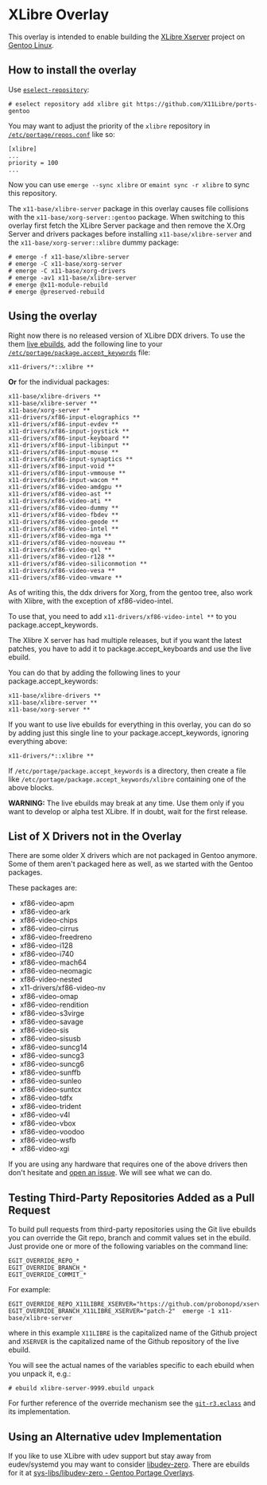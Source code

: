 # XLibre Overlay

This overlay is intended to enable building the [XLibre Xserver](https://github.com/X11Libre) project on [Gentoo Linux](https://www.gentoo.org/).

## How to install the overlay

Use [`eselect-repository`](https://wiki.gentoo.org/wiki/Eselect/Repository):

```
# eselect repository add xlibre git https://github.com/X11Libre/ports-gentoo
```

You may want to adjust the priority of the `xlibre` repository in [`/etc/portage/repos.conf`](https://wiki.gentoo.org/wiki//etc/portage/repos.conf) like so:

```
[xlibre]
...
priority = 100
...
```

Now you can use `emerge --sync xlibre` or `emaint sync -r xlibre` to sync this
repository.

The `x11-base/xlibre-server` package in this overlay causes file collisions with the
`x11-base/xorg-server::gentoo` package. When switching to this overlay first fetch
the XLibre Server package and then remove the X.Org Server and drivers packages before
installing `x11-base/xlibre-server` and the `x11-base/xorg-server::xlibre` dummy package:

```
# emerge -f x11-base/xlibre-server
# emerge -C x11-base/xorg-server
# emerge -C x11-base/xorg-drivers
# emerge -av1 x11-base/xlibre-server
# emerge @x11-module-rebuild
# emerge @preserved-rebuild
```

## Using the overlay

Right now there is no released version of XLibre DDX drivers. To use the them [live ebuilds](https://wiki.gentoo.org/wiki/Live_ebuilds), add the following line to your [`/etc/portage/package.accept_keywords`](https://wiki.gentoo.org/wiki//etc/portage/package.accept_keywords) file:

```
x11-drivers/*::xlibre **
```

**Or** for the individual packages:

```
x11-base/xlibre-drivers **
x11-base/xlibre-server **
x11-base/xorg-server **
x11-drivers/xf86-input-elographics **
x11-drivers/xf86-input-evdev **
x11-drivers/xf86-input-joystick **
x11-drivers/xf86-input-keyboard **
x11-drivers/xf86-input-libinput **
x11-drivers/xf86-input-mouse **
x11-drivers/xf86-input-synaptics **
x11-drivers/xf86-input-void **
x11-drivers/xf86-input-vmmouse **
x11-drivers/xf86-input-wacom **
x11-drivers/xf86-video-amdgpu **
x11-drivers/xf86-video-ast **
x11-drivers/xf86-video-ati **
x11-drivers/xf86-video-dummy **
x11-drivers/xf86-video-fbdev **
x11-drivers/xf86-video-geode **
x11-drivers/xf86-video-intel **
x11-drivers/xf86-video-mga **
x11-drivers/xf86-video-nouveau **
x11-drivers/xf86-video-qxl **
x11-drivers/xf86-video-r128 **
x11-drivers/xf86-video-siliconmotion **
x11-drivers/xf86-video-vesa **
x11-drivers/xf86-video-vmware **
```

As of writing this, the ddx drivers for Xorg, from the gentoo tree, also work with Xlibre, with the exception of xf86-video-intel.

To use that, you need to add `x11-drivers/xf86-video-intel **` to you package.accept_keywords.

The Xlibre X server has had multiple releases, but if you want the latest patches, you have to add it to package.accept_keyboards and use the live ebuild.

You can do that by adding the following lines to your package.accept_keywords:
```
x11-base/xlibre-drivers **
x11-base/xlibre-server **
x11-base/xorg-server **
```

If you want to use live ebuilds for everything in this overlay, you can do so by adding just this single line to your package.accept_keywords, ignoring everything above:
```
x11-drivers/*::xlibre **
```

If `/etc/portage/package.accept_keywords` is a directory, then create a file like `/etc/portage/package.accept_keywords/xlibre` containing one of the above blocks.

**WARNING:** The live ebuilds may break at any time. Use them only if you want to develop or alpha test XLibre. If in doubt, wait for the first release.

## List of X Drivers not in the Overlay

There are some older X drivers which are not packaged in Gentoo anymore.
Some of them aren't packaged here as well, as we started with the Gentoo packages.

These packages are:

* xf86-video-apm
* xf86-video-ark
* xf86-video-chips
* xf86-video-cirrus
* xf86-video-freedreno
* xf86-video-i128
* xf86-video-i740
* xf86-video-mach64
* xf86-video-neomagic
* xf86-video-nested
* x11-drivers/xf86-video-nv
* xf86-video-omap
* xf86-video-rendition
* xf86-video-s3virge
* xf86-video-savage
* xf86-video-sis
* xf86-video-sisusb
* xf86-video-suncg14
* xf86-video-suncg3
* xf86-video-suncg6
* xf86-video-sunffb
* xf86-video-sunleo
* xf86-video-suntcx
* xf86-video-tdfx
* xf86-video-trident
* xf86-video-v4l
* xf86-video-vbox
* xf86-video-voodoo
* xf86-video-wsfb
* xf86-video-xgi

If you are using any hardware that requires one of the above drivers then don't hesitate and [open an issue](https://github.com/X11Libre/ports-gentoo/issues). We will see what we can do.

## Testing Third-Party Repositories Added as a Pull Request

To build pull requests from third-party repositories using the Git live ebuilds you can override the Git repo, branch and commit values set in the ebuild. Just provide one or more of the following variables on the command line:

```
EGIT_OVERRIDE_REPO_*
EGIT_OVERRIDE_BRANCH_*
EGIT_OVERRIDE_COMMIT_*
```

For example:

```
EGIT_OVERRIDE_REPO_X11LIBRE_XSERVER="https://github.com/probonopd/xserver" EGIT_OVERRIDE_BRANCH_X11LIBRE_XSERVER="patch-2"  emerge -1 x11-base/xlibre-server
```

where in this example `X11LIBRE` is the capitalized name of the Github project and `XSERVER` is the capitalized name of the Github repository of the live ebuild.

You will see the actual names of the variables specific to each ebuild when you unpack it, e.g.:

```
# ebuild xlibre-server-9999.ebuild unpack
```

For further reference of the override mechanism see the [`git-r3.eclass`](https://devmanual.gentoo.org/eclass-reference/git-r3.eclass/index.html) and its implementation.

## Using an Alternative udev Implementation

If you like to use XLibre with udev support but stay away from eudev/systemd you may want to consider [libudev-zero](https://github.com/illiliti/libudev-zero). There are ebuilds for it at [sys-libs/libudev-zero - Gentoo Portage Overlays](https://gpo.zugaina.org/sys-libs/libudev-zero).
